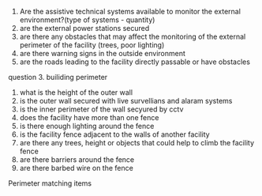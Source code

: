 1. Are the assistive technical systems available to monitor the external environment?(type of systems - quantity)
2. are the external power stations secured
3. are there any obstacles that may affect the monitoring of the external perimeter of the facility (trees, poor lighting)
4. are there warning signs in the outside environment
5. are the roads leading to the facility directly passable or have obstacles


question 3. builiding perimeter
1. what is the height of the outer wall
2. is the outer wall secured with live survellians and alaram systems
3. is the inner perimeter of the wall secyured by cctv
4. does the facility have more than one fence
5. is there enough lighting around the fence
6. is the facility fence adjacent to the walls of another facility
7. are there any trees, height or objects that could help to climb the facility fence
8. are there barriers around the fence
9. are there barbed wire on the fence


Perimeter matching items



